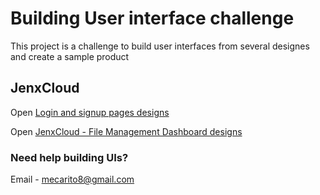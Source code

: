 # Building User interface challenge

This project is a challenge to build user interfaces from several designes and create a
sample product

## JenxCloud

Open [Login and signup pages designs](https://dribbble.com/shots/15392711-Dashboard-Login-Sign-Up/attachments/7157172?mode=media)

Open [JenxCloud - File Management Dashboard designs](https://dribbble.com/shots/13944002-JenxCloud-File-Management-Dashboard/attachments/5555422?mode=media)

### Need help building UIs?

Email - mecarito8@gmail.com
